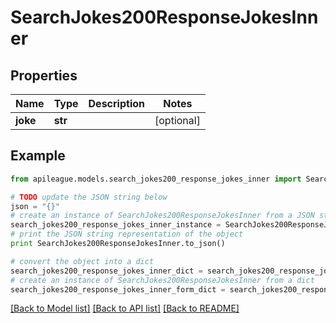 # SearchJokes200ResponseJokesInner


## Properties

Name | Type | Description | Notes
------------ | ------------- | ------------- | -------------
**joke** | **str** |  | [optional] 

## Example

```python
from apileague.models.search_jokes200_response_jokes_inner import SearchJokes200ResponseJokesInner

# TODO update the JSON string below
json = "{}"
# create an instance of SearchJokes200ResponseJokesInner from a JSON string
search_jokes200_response_jokes_inner_instance = SearchJokes200ResponseJokesInner.from_json(json)
# print the JSON string representation of the object
print SearchJokes200ResponseJokesInner.to_json()

# convert the object into a dict
search_jokes200_response_jokes_inner_dict = search_jokes200_response_jokes_inner_instance.to_dict()
# create an instance of SearchJokes200ResponseJokesInner from a dict
search_jokes200_response_jokes_inner_form_dict = search_jokes200_response_jokes_inner.from_dict(search_jokes200_response_jokes_inner_dict)
```
[[Back to Model list]](../README.md#documentation-for-models) [[Back to API list]](../README.md#documentation-for-api-endpoints) [[Back to README]](../README.md)


